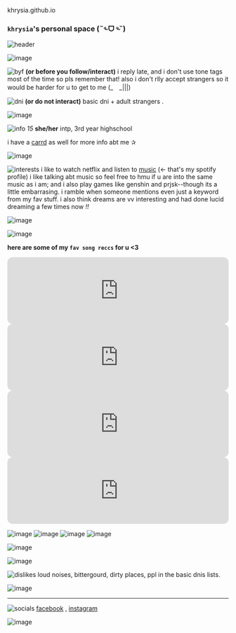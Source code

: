 khrysia.github.io

### `khrysia`'s personal space (˵ᵕ̴᷄ ᗜ ᵕ̴᷅˵)

![header](https://user-images.githubusercontent.com/118333233/202356348-9326c231-2014-485e-a96a-c079e79a7f7a.jpg)

![image](https://user-images.githubusercontent.com/118333233/202972887-638e123b-7ca9-47aa-9964-a91dbbe1b853.png)




![byf](https://user-images.githubusercontent.com/118333233/202970276-25679b2b-4255-4281-868e-ba21ad6df76e.png)
**(or before you follow/interact)**
i reply late, and i don't use tone tags most of the time so pls remember that! also i don't rlly accept strangers so it would be harder for u to get to me (_　_|||)


![dni](https://user-images.githubusercontent.com/118333233/202970608-b06b9c7c-497f-4b00-8d7f-c2018061b186.png)
**(or do not interact)** basic dni + adult strangers .


![image](https://user-images.githubusercontent.com/118333233/203469167-15f4bb99-753e-4a75-ac17-5d13dcab3c1a.png)


![info](https://user-images.githubusercontent.com/118333233/202583890-af9b3a4d-b991-4c14-b356-7327dfd0306a.png)
*15* **she/her** intp, 3rd year highschool

i have a [carrd](https://khrysia.carrd.co/#) as well for more info abt me ✰


![image](https://user-images.githubusercontent.com/118333233/202971363-9ce52322-21f3-4d11-a8fc-c609f9dfb820.png)




![interests](https://user-images.githubusercontent.com/118333233/202584107-03a99731-fcb4-4cc1-8b1c-e2b430ece9cf.png)
i like to watch netflix and listen to [music](https://open.spotify.com/user/314xizivuakkgnr72fijmodajuf4?si=3d630c04bd274a45) (<- that's my spotify profile) i like talking abt music so feel free to hmu if u are into the same music as i am; and i also play games like genshin and prjsk--though its a little embarrasing. i ramble when someone mentions even just a keyword from my fav stuff. i also think dreams are vv interesting and had done lucid dreaming a few times now *!!*

![image](https://user-images.githubusercontent.com/118333233/203470116-4120b77f-6846-4d32-862c-78745eadb496.png)


![image](https://user-images.githubusercontent.com/118333233/203471624-20136ec6-eb9d-43a2-92a0-3281de21c8ac.png)


**here are some of my `fav song reccs` for u <3**

<iframe style="border-radius:12px" src="https://open.spotify.com/embed/track/086myS9r57YsLbJpU0TgK9?utm_source=generator&theme=0" width="100%" height="152" frameBorder="0" allowfullscreen="" allow="autoplay; clipboard-write; encrypted-media; fullscreen; picture-in-picture" loading="lazy"></iframe>

<iframe style="border-radius:12px" src="https://open.spotify.com/embed/track/01TyFEZu6mHbffsVfxgrFn?utm_source=generator" width="100%" height="152" frameBorder="0" allowfullscreen="" allow="autoplay; clipboard-write; encrypted-media; fullscreen; picture-in-picture" loading="lazy"></iframe>

<iframe style="border-radius:12px" src="https://open.spotify.com/embed/track/4ZlQzskKkK4jsbcqO96luB?utm_source=generator" width="100%" height="152" frameBorder="0" allowfullscreen="" allow="autoplay; clipboard-write; encrypted-media; fullscreen; picture-in-picture" loading="lazy"></iframe>

<iframe style="border-radius:12px" src="https://open.spotify.com/embed/track/58ge6dfP91o9oXMzq3XkIS?utm_source=generator" width="100%" height="152" frameBorder="0" allowfullscreen="" allow="autoplay; clipboard-write; encrypted-media; fullscreen; picture-in-picture" loading="lazy"></iframe>

![image](https://user-images.githubusercontent.com/118333233/202971499-fa484ee3-482c-4f39-b2ad-6bdb414e5a3c.png)
![image](https://user-images.githubusercontent.com/118333233/202971501-b3cb9bb7-a8c4-4810-98bb-65290904f820.png)
![image](https://user-images.githubusercontent.com/118333233/202971502-cecd6a86-6e16-495f-a777-7fe3774be03c.png)
![image](https://user-images.githubusercontent.com/118333233/202971504-654e5d7c-03b6-4cfa-a65f-30af341e86e9.png)

![image](https://user-images.githubusercontent.com/118333233/203471199-380bdb58-e1fc-4457-9f83-75f7fe377db0.png)

![image](https://user-images.githubusercontent.com/118333233/202971507-45354325-1a9f-4ecd-a96f-f63248c084c1.png)

![dislikes](https://user-images.githubusercontent.com/118333233/202970000-d2a63463-4031-4d53-9f4f-425d02ab3d34.png)
loud noises, bittergourd, dirty places, ppl in the basic dnis lists.

![image](https://user-images.githubusercontent.com/118333233/202971505-f886d719-d16b-4a96-9303-8bfa5f065bd4.png)






***



![socials](https://user-images.githubusercontent.com/118333233/202970851-f6321d5e-4402-4d5f-8b52-24477c0a40ce.png)
[facebook](https://www.facebook.com/ashiaaaaaaaaaa/)       ,    [instagram](https://www.instagram.com/khrys1a/)


![image](https://user-images.githubusercontent.com/118333233/202971507-45354325-1a9f-4ecd-a96f-f63248c084c1.png)


